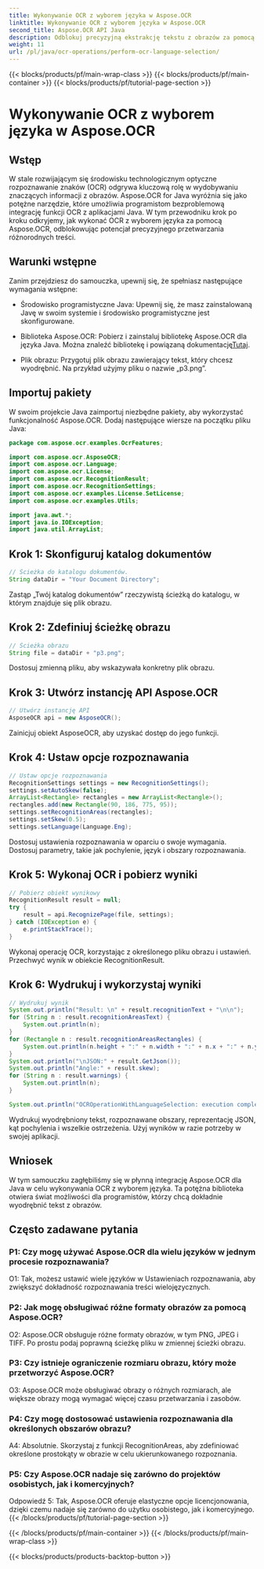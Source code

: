 ```yaml
---
title: Wykonywanie OCR z wyborem języka w Aspose.OCR
linktitle: Wykonywanie OCR z wyborem języka w Aspose.OCR
second_title: Aspose.OCR API Java
description: Odblokuj precyzyjną ekstrakcję tekstu z obrazów za pomocą Aspose.OCR dla Java. Postępuj zgodnie z naszym przewodnikiem krok po kroku, aby uzyskać dokładny OCR z wyborem języka.
weight: 11
url: /pl/java/ocr-operations/perform-ocr-language-selection/
---
```


{{< blocks/products/pf/main-wrap-class >}}
{{< blocks/products/pf/main-container >}}
{{< blocks/products/pf/tutorial-page-section >}}

# Wykonywanie OCR z wyborem języka w Aspose.OCR

## Wstęp

W stale rozwijającym się środowisku technologicznym optyczne rozpoznawanie znaków (OCR) odgrywa kluczową rolę w wydobywaniu znaczących informacji z obrazów. Aspose.OCR for Java wyróżnia się jako potężne narzędzie, które umożliwia programistom bezproblemową integrację funkcji OCR z aplikacjami Java. W tym przewodniku krok po kroku odkryjemy, jak wykonać OCR z wyborem języka za pomocą Aspose.OCR, odblokowując potencjał precyzyjnego przetwarzania różnorodnych treści.

## Warunki wstępne

Zanim przejdziesz do samouczka, upewnij się, że spełniasz następujące wymagania wstępne:

- Środowisko programistyczne Java: Upewnij się, że masz zainstalowaną Javę w swoim systemie i środowisko programistyczne jest skonfigurowane.

-  Biblioteka Aspose.OCR: Pobierz i zainstaluj bibliotekę Aspose.OCR dla języka Java. Można znaleźć bibliotekę i powiązaną dokumentację[Tutaj](https://reference.aspose.com/ocr/java/).

- Plik obrazu: Przygotuj plik obrazu zawierający tekst, który chcesz wyodrębnić. Na przykład użyjmy pliku o nazwie „p3.png”.

## Importuj pakiety

W swoim projekcie Java zaimportuj niezbędne pakiety, aby wykorzystać funkcjonalność Aspose.OCR. Dodaj następujące wiersze na początku pliku Java:

```java
package com.aspose.ocr.examples.OcrFeatures;

import com.aspose.ocr.AsposeOCR;
import com.aspose.ocr.Language;
import com.aspose.ocr.License;
import com.aspose.ocr.RecognitionResult;
import com.aspose.ocr.RecognitionSettings;
import com.aspose.ocr.examples.License.SetLicense;
import com.aspose.ocr.examples.Utils;

import java.awt.*;
import java.io.IOException;
import java.util.ArrayList;
```

## Krok 1: Skonfiguruj katalog dokumentów

```java
// Ścieżka do katalogu dokumentów.
String dataDir = "Your Document Directory";
```

Zastąp „Twój katalog dokumentów” rzeczywistą ścieżką do katalogu, w którym znajduje się plik obrazu.

## Krok 2: Zdefiniuj ścieżkę obrazu

```java
// Ścieżka obrazu
String file = dataDir + "p3.png";
```

Dostosuj zmienną pliku, aby wskazywała konkretny plik obrazu.

## Krok 3: Utwórz instancję API Aspose.OCR

```java
// Utwórz instancję API
AsposeOCR api = new AsposeOCR();
```

Zainicjuj obiekt AsposeOCR, aby uzyskać dostęp do jego funkcji.

## Krok 4: Ustaw opcje rozpoznawania

```java
// Ustaw opcje rozpoznawania
RecognitionSettings settings = new RecognitionSettings();
settings.setAutoSkew(false);
ArrayList<Rectangle> rectangles = new ArrayList<Rectangle>();
rectangles.add(new Rectangle(90, 186, 775, 95));
settings.setRecognitionAreas(rectangles);
settings.setSkew(0.5);
settings.setLanguage(Language.Eng);
```

Dostosuj ustawienia rozpoznawania w oparciu o swoje wymagania. Dostosuj parametry, takie jak pochylenie, język i obszary rozpoznawania.

## Krok 5: Wykonaj OCR i pobierz wyniki

```java
// Pobierz obiekt wynikowy
RecognitionResult result = null;
try {
    result = api.RecognizePage(file, settings);
} catch (IOException e) {
    e.printStackTrace();
}
```

Wykonaj operację OCR, korzystając z określonego pliku obrazu i ustawień. Przechwyć wynik w obiekcie RecognitionResult.

## Krok 6: Wydrukuj i wykorzystaj wyniki

```java
// Wydrukuj wynik
System.out.println("Result: \n" + result.recognitionText + "\n\n");
for (String n : result.recognitionAreasText) {
    System.out.println(n);
}
for (Rectangle n : result.recognitionAreasRectangles) {
    System.out.println(n.height + ":" + n.width + ":" + n.x + ":" + n.y);
}
System.out.println("\nJSON:" + result.GetJson());
System.out.println("Angle:" + result.skew);
for (String n : result.warnings) {
    System.out.println(n);
}

System.out.println("OCROperationWithLanguageSelection: execution complete");
```

Wydrukuj wyodrębniony tekst, rozpoznawane obszary, reprezentację JSON, kąt pochylenia i wszelkie ostrzeżenia. Użyj wyników w razie potrzeby w swojej aplikacji.

## Wniosek

W tym samouczku zagłębiliśmy się w płynną integrację Aspose.OCR dla Java w celu wykonywania OCR z wyborem języka. Ta potężna biblioteka otwiera świat możliwości dla programistów, którzy chcą dokładnie wyodrębnić tekst z obrazów.

## Często zadawane pytania

### P1: Czy mogę używać Aspose.OCR dla wielu języków w jednym procesie rozpoznawania?

O1: Tak, możesz ustawić wiele języków w Ustawieniach rozpoznawania, aby zwiększyć dokładność rozpoznawania treści wielojęzycznych.

### P2: Jak mogę obsługiwać różne formaty obrazów za pomocą Aspose.OCR?

O2: Aspose.OCR obsługuje różne formaty obrazów, w tym PNG, JPEG i TIFF. Po prostu podaj poprawną ścieżkę pliku w zmiennej ścieżki obrazu.

### P3: Czy istnieje ograniczenie rozmiaru obrazu, który może przetworzyć Aspose.OCR?

O3: Aspose.OCR może obsługiwać obrazy o różnych rozmiarach, ale większe obrazy mogą wymagać więcej czasu przetwarzania i zasobów.

### P4: Czy mogę dostosować ustawienia rozpoznawania dla określonych obszarów obrazu?

A4: Absolutnie. Skorzystaj z funkcji RecognitionAreas, aby zdefiniować określone prostokąty w obrazie w celu ukierunkowanego rozpoznania.

### P5: Czy Aspose.OCR nadaje się zarówno do projektów osobistych, jak i komercyjnych?

Odpowiedź 5: Tak, Aspose.OCR oferuje elastyczne opcje licencjonowania, dzięki czemu nadaje się zarówno do użytku osobistego, jak i komercyjnego.
{{< /blocks/products/pf/tutorial-page-section >}}

{{< /blocks/products/pf/main-container >}}
{{< /blocks/products/pf/main-wrap-class >}}

{{< blocks/products/products-backtop-button >}}

